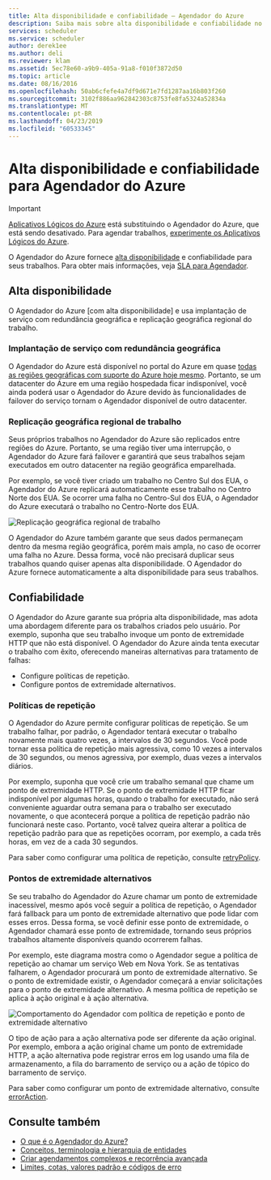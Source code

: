 ```yaml
---
title: Alta disponibilidade e confiabilidade – Agendador do Azure
description: Saiba mais sobre alta disponibilidade e confiabilidade no Agendador do Azure
services: scheduler
ms.service: scheduler
author: derek1ee
ms.author: deli
ms.reviewer: klam
ms.assetid: 5ec78e60-a9b9-405a-91a8-f010f3872d50
ms.topic: article
ms.date: 08/16/2016
ms.openlocfilehash: 50ab6cfefe4a7df9d671e7fd1287aa16b803f260
ms.sourcegitcommit: 3102f886aa962842303c8753fe8fa5324a52834a
ms.translationtype: MT
ms.contentlocale: pt-BR
ms.lasthandoff: 04/23/2019
ms.locfileid: "60533345"
---
```

# <a name="high-availability-and-reliability-for-azure-scheduler"></a>Alta disponibilidade e confiabilidade para Agendador do Azure

> [!IMPORTANT]
> [Aplicativos Lógicos do Azure](../logic-apps/logic-apps-overview.md) está substituindo o Agendador do Azure, que está sendo desativado. Para agendar trabalhos, [experimente os Aplicativos Lógicos do Azure](../scheduler/migrate-from-scheduler-to-logic-apps.md). 

O Agendador do Azure fornece [alta disponibilidade](https://docs.microsoft.com/azure/architecture/guide/pillars#availability) e confiabilidade para seus trabalhos. Para obter mais informações, veja [SLA para Agendador](https://azure.microsoft.com/support/legal/sla/scheduler).

## <a name="high-availability"></a>Alta disponibilidade

O Agendador do Azure [com alta disponibilidade] e usa implantação de serviço com redundância geográfica e replicação geográfica regional do trabalho.

### <a name="geo-redundant-service-deployment"></a>Implantação de serviço com redundância geográfica

O Agendador do Azure está disponível no portal do Azure em quase [todas as regiões geográficas com suporte do Azure hoje mesmo](https://azure.microsoft.com/global-infrastructure/regions/#services). Portanto, se um datacenter do Azure em uma região hospedada ficar indisponível, você ainda poderá usar o Agendador do Azure devido às funcionalidades de failover do serviço tornam o Agendador disponível de outro datacenter.

### <a name="geo-regional-job-replication"></a>Replicação geográfica regional de trabalho

Seus próprios trabalhos no Agendador do Azure são replicados entre regiões do Azure. Portanto, se uma região tiver uma interrupção, o Agendador do Azure fará failover e garantirá que seus trabalhos sejam executados em outro datacenter na região geográfica emparelhada.

Por exemplo, se você tiver criado um trabalho no Centro Sul dos EUA, o Agendador do Azure replicará automaticamente esse trabalho no Centro Norte dos EUA. Se ocorrer uma falha no Centro-Sul dos EUA, o Agendador do Azure executará o trabalho no Centro-Norte dos EUA. 

![Replicação geográfica regional de trabalho](./media/scheduler-high-availability-reliability/scheduler-high-availability-reliability-image1.png)

O Agendador do Azure também garante que seus dados permaneçam dentro da mesma região geográfica, porém mais ampla, no caso de ocorrer uma falha no Azure. Dessa forma, você não precisará duplicar seus trabalhos quando quiser apenas alta disponibilidade. O Agendador do Azure fornece automaticamente a alta disponibilidade para seus trabalhos.

## <a name="reliability"></a>Confiabilidade

O Agendador do Azure garante sua própria alta disponibilidade, mas adota uma abordagem diferente para os trabalhos criados pelo usuário. Por exemplo, suponha que seu trabalho invoque um ponto de extremidade HTTP que não está disponível. O Agendador do Azure ainda tenta executar o trabalho com êxito, oferecendo maneiras alternativas para tratamento de falhas: 

* Configure políticas de repetição.
* Configure pontos de extremidade alternativos.

<a name="retry-policies"></a>

### <a name="retry-policies"></a>Políticas de repetição

O Agendador do Azure permite configurar políticas de repetição. Se um trabalho falhar, por padrão, o Agendador tentará executar o trabalho novamente mais quatro vezes, a intervalos de 30 segundos. Você pode tornar essa política de repetição mais agressiva, como 10 vezes a intervalos de 30 segundos, ou menos agressiva, por exemplo, duas vezes a intervalos diários.

Por exemplo, suponha que você crie um trabalho semanal que chame um ponto de extremidade HTTP. Se o ponto de extremidade HTTP ficar indisponível por algumas horas, quando o trabalho for executado, não será conveniente aguardar outra semana para o trabalho ser executado novamente, o que acontecerá porque a política de repetição padrão não funcionará neste caso. Portanto, você talvez queira alterar a política de repetição padrão para que as repetições ocorram, por exemplo, a cada três horas, em vez de a cada 30 segundos. 

Para saber como configurar uma política de repetição, consulte [retryPolicy](scheduler-concepts-terms.md#retrypolicy).

### <a name="alternate-endpoints"></a>Pontos de extremidade alternativos

Se seu trabalho do Agendador do Azure chamar um ponto de extremidade inacessível, mesmo após você seguir a política de repetição, o Agendador fará fallback para um ponto de extremidade alternativo que pode lidar com esses erros. Dessa forma, se você definir esse ponto de extremidade, o Agendador chamará esse ponto de extremidade, tornando seus próprios trabalhos altamente disponíveis quando ocorrerem falhas.

Por exemplo, este diagrama mostra como o Agendador segue a política de repetição ao chamar um serviço Web em Nova York. Se as tentativas falharem, o Agendador procurará um ponto de extremidade alternativo. Se o ponto de extremidade existir, o Agendador começará a enviar solicitações para o ponto de extremidade alternativo. A mesma política de repetição se aplica à ação original e à ação alternativa.

![Comportamento do Agendador com política de repetição e ponto de extremidade alternativo](./media/scheduler-high-availability-reliability/scheduler-high-availability-reliability-image2.png)

O tipo de ação para a ação alternativa pode ser diferente da ação original. Por exemplo, embora a ação original chame um ponto de extremidade HTTP, a ação alternativa pode registrar erros em log usando uma fila de armazenamento, a fila do barramento de serviço ou a ação de tópico do barramento de serviço.

Para saber como configurar um ponto de extremidade alternativo, consulte [errorAction](scheduler-concepts-terms.md#error-action).

## <a name="see-also"></a>Consulte também

* [O que é o Agendador do Azure?](scheduler-intro.md)
* [Conceitos, terminologia e hierarquia de entidades](scheduler-concepts-terms.md)
* [Criar agendamentos complexos e recorrência avançada](scheduler-advanced-complexity.md)
* [Limites, cotas, valores padrão e códigos de erro](scheduler-limits-defaults-errors.md)
